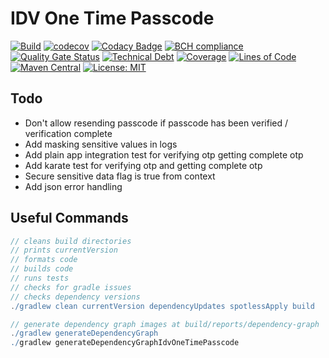 # IDV One Time Passcode

[![Build](https://github.com/michaelruocco/idv-one-time-passcode/workflows/pipeline/badge.svg)](https://github.com/michaelruocco/idv-one-time-passcode/actions)
[![codecov](https://codecov.io/gh/michaelruocco/idv-one-time-passcode/branch/master/graph/badge.svg?token=FWDNP534O7)](https://codecov.io/gh/michaelruocco/idv-one-time-passcode)
[![Codacy Badge](https://app.codacy.com/project/badge/Grade/272889cf707b4dcb90bf451392530794)](https://www.codacy.com/gh/michaelruocco/idv-one-time-passcode/dashboard?utm_source=github.com&amp;utm_medium=referral&amp;utm_content=michaelruocco/idv-one-time-passcode&amp;utm_campaign=Badge_Grade)
[![BCH compliance](https://bettercodehub.com/edge/badge/michaelruocco/idv-one-time-passcode?branch=master)](https://bettercodehub.com/)
[![Quality Gate Status](https://sonarcloud.io/api/project_badges/measure?project=michaelruocco_idv-one-time-passcode&metric=alert_status)](https://sonarcloud.io/dashboard?id=michaelruocco_idv-one-time-passcode)
[![Technical Debt](https://sonarcloud.io/api/project_badges/measure?project=michaelruocco_idv-one-time-passcode&metric=sqale_index)](https://sonarcloud.io/dashboard?id=michaelruocco_idv-one-time-passcode)
[![Coverage](https://sonarcloud.io/api/project_badges/measure?project=michaelruocco_idv-one-time-passcode&metric=coverage)](https://sonarcloud.io/dashboard?id=michaelruocco_idv-one-time-passcode)
[![Lines of Code](https://sonarcloud.io/api/project_badges/measure?project=michaelruocco_idv-one-time-passcode&metric=ncloc)](https://sonarcloud.io/dashboard?id=michaelruocco_idv-one-time-passcode)
[![Maven Central](https://img.shields.io/maven-central/v/com.github.michaelruocco.idv/idv-one-time-passcode-spring-app.svg?label=Maven%20Central)](https://search.maven.org/search?q=g:%22com.github.michaelruocco.idv%22%20AND%20a:%22idv-one-time-passcode-spring-app%22)
[![License: MIT](https://img.shields.io/badge/License-MIT-yellow.svg)](https://opensource.org/licenses/MIT)

## Todo

*   Don't allow resending passcode if passcode has been verified / verification complete
*   Add masking sensitive values in logs
*   Add plain app integration test for verifying otp getting complete otp
*   Add karate test for verifying otp and getting complete otp
*   Secure sensitive data flag is true from context
*   Add json error handling

## Useful Commands

```gradle
// cleans build directories
// prints currentVersion
// formats code
// builds code
// runs tests
// checks for gradle issues
// checks dependency versions
./gradlew clean currentVersion dependencyUpdates spotlessApply build
```

```gradle
// generate dependency graph images at build/reports/dependency-graph
./gradlew generateDependencyGraph
./gradlew generateDependencyGraphIdvOneTimePasscode
```
